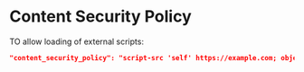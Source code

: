 # Content Security Policy

TO allow loading of external scripts:

```json
"content_security_policy": "script-src 'self' https://example.com; object-src 'self'"
```

